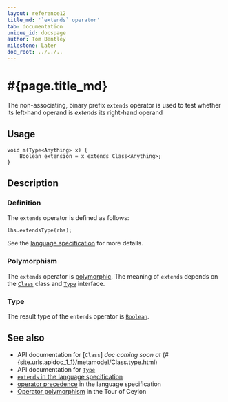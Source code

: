 ```yaml
---
layout: reference12
title_md: '`extends` operator'
tab: documentation
unique_id: docspage
author: Tom Bentley
milestone: Later
doc_root: ../../..
---
```


# #{page.title_md}

The non-associating, binary prefix `extends` operator is used to test whether its 
left-hand operand is *extends* its right-hand operand

## Usage 

<!-- check:none -->
<!-- try: -->
    void m(Type<Anything> x) {
        Boolean extension = x extends Class<Anything>;
    }

## Description

### Definition

The `extends` operator is defined as follows:

<!-- check:none -->
<!-- try: -->
    lhs.extendsType(rhs);

See the [language specification](#{site.urls.spec_current}#equalitycomparison) for more details.

### Polymorphism

The `extends` operator is [polymorphic](#{page.doc_root}/reference/operator/operator-polymorphism). 
The meaning of `extends` depends on the 
[`Class`](#{site.urls.apidoc_1_1}/metamodel/Class.type.html) class and 
[`Type`](#{site.urls.apidoc_1_1}/metamodel/Type.type.html) interface.

### Type

The result type of the `entends` operator is [`Boolean`](#{site.urls.apidoc_1_1}/Boolean.type.html).

## See also

* API documentation for [`Class`] _doc coming soon at_ (#{site.urls.apidoc_1_1}/metamodel/Class.type.html)
* API documentation for [`Type`](#{site.urls.apidoc_1_1}/metamodel/Type.type.html)
* [`extends` in the language specification](#{site.urls.spec_current}#equalitycomparison)
* [operator precedence](#{site.urls.spec_current}#operatorprecedence) in the 
  language specification
* [Operator polymorphism](#{page.doc_root}/tour/language-module/#operator_polymorphism) 
  in the Tour of Ceylon

